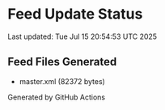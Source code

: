 # Feed Update Status
Last updated: Tue Jul 15 20:54:53 UTC 2025

## Feed Files Generated
- master.xml (82372 bytes)

Generated by GitHub Actions
